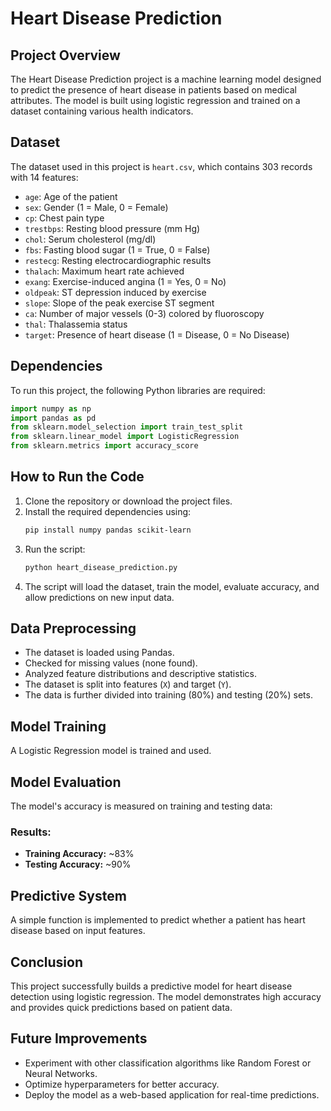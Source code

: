 # Heart Disease Prediction

## Project Overview

The Heart Disease Prediction project is a machine learning model designed to predict the presence of heart disease in patients based on medical attributes. The model is built using logistic regression and trained on a dataset containing various health indicators.

## Dataset

The dataset used in this project is `heart.csv`, which contains 303 records with 14 features:

- `age`: Age of the patient
- `sex`: Gender (1 = Male, 0 = Female)
- `cp`: Chest pain type
- `trestbps`: Resting blood pressure (mm Hg)
- `chol`: Serum cholesterol (mg/dl)
- `fbs`: Fasting blood sugar (1 = True, 0 = False)
- `restecg`: Resting electrocardiographic results
- `thalach`: Maximum heart rate achieved
- `exang`: Exercise-induced angina (1 = Yes, 0 = No)
- `oldpeak`: ST depression induced by exercise
- `slope`: Slope of the peak exercise ST segment
- `ca`: Number of major vessels (0-3) colored by fluoroscopy
- `thal`: Thalassemia status
- `target`: Presence of heart disease (1 = Disease, 0 = No Disease)

## Dependencies

To run this project, the following Python libraries are required:

```python
import numpy as np
import pandas as pd
from sklearn.model_selection import train_test_split
from sklearn.linear_model import LogisticRegression
from sklearn.metrics import accuracy_score
```

## How to Run the Code

1. Clone the repository or download the project files.
2. Install the required dependencies using:
   ```bash
   pip install numpy pandas scikit-learn
   ```
3. Run the script:
   ```bash
   python heart_disease_prediction.py
   ```
4. The script will load the dataset, train the model, evaluate accuracy, and allow predictions on new input data.

## Data Preprocessing

- The dataset is loaded using Pandas.
- Checked for missing values (none found).
- Analyzed feature distributions and descriptive statistics.
- The dataset is split into features (`X`) and target (`Y`).
- The data is further divided into training (80%) and testing (20%) sets.

## Model Training

A Logistic Regression model is trained and used.

## Model Evaluation

The model's accuracy is measured on training and testing data:

### Results:

- **Training Accuracy:** \~83%
- **Testing Accuracy:** \~90%

## Predictive System

A simple function is implemented to predict whether a patient has heart disease based on input features.

## Conclusion

This project successfully builds a predictive model for heart disease detection using logistic regression. The model demonstrates high accuracy and provides quick predictions based on patient data.

## Future Improvements

- Experiment with other classification algorithms like Random Forest or Neural Networks.
- Optimize hyperparameters for better accuracy.
- Deploy the model as a web-based application for real-time predictions.
